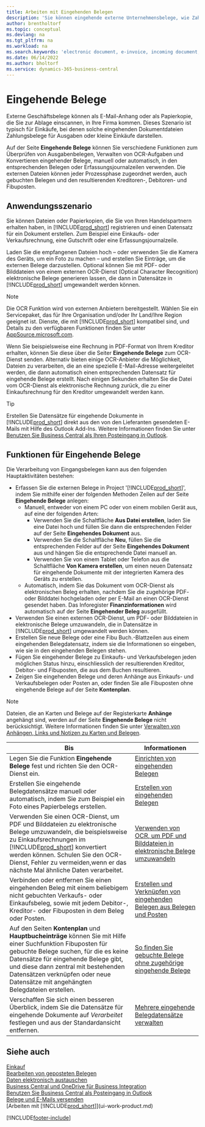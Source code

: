 ```yaml
---
title: Arbeiten mit Eingehenden Belegen
description: 'Sie können eingehende externe Unternehmensbelege, wie Zahlungseingänge oder PDF-Dateien verwalten, OCR-Aufgaben verwalten und Dateien in elektronische Belege und Datensätze umwandeln.'
author: brentholtorf
ms.topic: conceptual
ms.devlang: na
ms.tgt_pltfrm: na
ms.workload: na
ms.search.keywords: 'electronic document, e-invoice, incoming document, OCR, ecommerce, document exchange, import invoice'
ms.date: 06/14/2022
ms.author: bholtorf
ms.service: dynamics-365-business-central
---
```

# <a name="incoming-documents"></a>Eingehende Belege

Externe Geschäftsbelege können als E-Mail-Anhang oder als Papierkopie, die Sie zur Ablage einscannen, in Ihre Firma kommen. Dieses Szenario ist typisch für Einkäufe, bei denen solche eingehenden Dokumentdateien Zahlungsbelege für Ausgaben oder kleine Einkäufe darstellen.

Auf der Seite **Eingehende Belege** können Sie verschiedene Funktionen zum Überprüfen von Ausgabenbelegen, Verwalten von OCR-Aufgaben und Konvertieren eingehender Belege, manuell oder automatisch, in den entsprechenden Belegen oder Erfassungsjournalzeilen verwenden. Die externen Dateien können jeder Prozessphase zugeordnet werden, auch gebuchten Belegen und den resultierenden Kreditoren-, Debitoren- und Fibuposten.

## <a name="usage-scenario"></a>Anwendungsszenario

Sie können Dateien oder Papierkopien, die Sie von Ihren Handelspartnern erhalten haben, in [!INCLUDE[prod_short](includes/prod_short.md)] registrieren und einen Datensatz für ein Dokument erstellen. Zum Beispiel eine Einkaufs- oder Verkaufsrechnung, eine Gutschrift oder eine Erfassungsjournalzeile.

Laden Sie die empfangenen Dateien hoch – oder verwenden Sie die Kamera des Geräts, um ein Foto zu machen – und erstellen Sie Einträge, um die externen Belege darzustellen. Optional können Sie mit PDF- oder Bilddateien von einem externen OCR-Dienst (Optical Character Recognition) elektronische Belege generieren lassen, die dann in Datensätze in [!INCLUDE[prod_short](includes/prod_short.md)] umgewandelt werden können.

> [!NOTE]
> Die OCR Funktion wird von externen Anbietern bereitgestellt. Wählen Sie ein Servicepaket, das für Ihre Organisation und/oder Ihr Land/Ihre Region geeignet ist. Dienste, die mit [!INCLUDE[prod_short](includes/prod_short.md)] kompatibel sind, und Details zu den verfügbaren Funktionen finden Sie unter [AppSource.microsoft.com](https://go.microsoft.com/fwlink/?linkid=2081646).

Wenn Sie beispielsweise eine Rechnung in PDF-Format von Ihrem Kreditor erhalten, können Sie diese über die Seiter **Eingehende Belege** zum OCR-Dienst senden. Alternativ bieten einige OCR-Anbieter die Möglichkeit, Dateien zu verarbeiten, die an eine spezielle E-Mail-Adresse weitergeleitet werden, die dann automatisch einen entsprechenden Datensatz für eingehende Belege erstellt. Nach einigen Sekunden erhalten Sie die Datei vom OCR-Dienst als elektronische Rechnung zurück, die zu einer Einkaufsrechnung für den Kreditor umgewandelt werden kann.

> [!TIP]
> Erstellen Sie Datensätze für eingehende Dokumente in [!INCLUDE[prod_short](includes/prod_short.md)] direkt aus den von den Lieferanten gesendeten E-Mails mit Hilfe des Outlook Add-Ins. Weitere Informationen finden Sie unter [Benutzen Sie Business Central als Ihren Posteingang in Outlook](work-outlook-addin.md).

## <a name="incoming-document-features"></a>Funktionen für Eingehende Belege

Die Verarbeitung von Eingangsbelegen kann aus den folgenden Hauptaktivitäten bestehen:

* Erfassen Sie die externen Belege in Project '[!INCLUDE[prod_short](includes/prod_short.md)]', indem Sie mithilfe einer der folgenden Methoden Zeilen auf der Seite **Eingehende Belege** anlegen:
  * Manuell, entweder von einem PC oder von einem mobilen Gerät aus, auf eine der folgenden Arten:
    * Verwenden Sie die Schaltfläche **Aus Datei erstellen**, laden Sie eine Datei hoch und füllen Sie dann die entsprechenden Felder auf der Seite **Eingehendes Dokument** aus.
    * Verwenden Sie die Schaltfläche **Neu**, füllen Sie die entsprechenden Felder auf der Seite **Eingehendes Dokument** aus und hängen Sie die entsprechende Datei manuell an.
    * Verwenden Sie von einem Tablet oder Telefon aus die Schaltfläche **Von Kamera erstellen**, um einen neuen Datensatz für eingehende Dokumente mit der integrierten Kamera des Geräts zu erstellen.
  * Automatisch, indem Sie das Dokument vom OCR-Dienst als elektronischen Beleg erhalten, nachdem Sie die zugehörige PDF- oder Bilddatei hochgeladen oder per E-Mail an einen OCR-Dienst gesendet haben. Das Inforegister **Finanzinformationen** wird automatisch auf der Seite **Eingehender Beleg** ausgefüllt.
* Verwenden Sie einen externen OCR-Dienst, um PDF- oder Bilddateien in elektronische Belege umzuwandeln, die in Datensätze in [!INCLUDE[prod_short](includes/prod_short.md)] umgewandelt werden können.
* Erstellen Sie neue Belege oder eine Fibu Buch.-Blattzeilen aus einem eingehenden Belegdatensatz, indem sie die Informationen so eingeben, wie sie in den eingehenden Belegen stehen.
* Fügen Sie eingehender Belege zu Einkaufs- und Verkaufsbelegen jeden möglichen Status hinzu, einschliesslich der resultierenden Kreditor, Debitor- und Fibuposten, die aus dem Buchen resultieren.
* Zeigen Sie eingehenden Belege und deren Anhänge aus Einkaufs- und Verkaufsbelegen oder Posten an, oder finden Sie alle Fibuposten ohne eingehende Belege auf der Seite **Kontenplan**.

> [!NOTE]
> Dateien, die an Karten und Belege auf der Registerkarte **Anhänge** angehängt sind, werden auf der Seite **Eingehende Belege** nicht berücksichtigt. Weitere Informationen finden Sie unter [Verwalten von Anhängen, Links und Notizen zu Karten und Belegen](ui-how-add-link-to-record.md).

| Bis | Informationen |
| --- | --- |
| Legen Sie die Funktion **Eingehende Belege** fest und richten Sie den OCR-Dienst ein. |[Einrichten von eingehenden Belegen](across-how-setup-income-documents.md) |
| Erstellen Sie eingehende Belegdatensätze manuell oder automatisch, indem Sie zum Beispiel ein Foto eines Papierbelegs erstellen. |[Erstellen von eingehenden Belegen](across-how-create-income-document-records.md) |
| Verwenden Sie einen OCR-Dienst, um PDF und Bilddateien zu elektronische Belege umzuwandeln, die beispielsweise zu Einkaufsrechnungen im [!INCLUDE[prod_short](includes/prod_short.md)] konvertiert werden können. Schulen Sie den OCR-Dienst, Fehler zu vermeiden,wenn er das nächste Mal ähnliche Daten verarbeitet. |[Verwenden von OCR, um PDF und Bilddateien in elektronische Belege umzuwandeln](across-how-use-ocr-pdf-images-files.md) |
| Verbinden oder entfernen Sie einen eingehenden Beleg mit einem beliebigem nicht gebuchten Verkaufs- oder Einkaufsbeleg, sowie mit jedem Debitor-, Kreditor- oder Fibuposten in dem Beleg oder Posten. |[Erstellen und Verknüpfen von eingehenden Belegen aus Belegen und Posten](across-how-connect-disconnect-income-document-records.md) |
| Auf den Seiten **Kontenplan** und **Hauptbucheinträge** können Sie mit Hilfe einer Suchfunktion Fibuposten für gebuchte Belege suchen, für die es keine Datensätze für eingehende Belege gibt, und diese dann zentral mit bestehenden Datensätzen verknüpfen oder neue Datensätze mit angehängten Belegdateien erstellen. |[So finden Sie gebuchte Belege ohne zugehörige eingehende Belege](across-how-find-posted-documents-without-income-document-records.md) |
| Verschaffen Sie sich einen besseren Überblick, indem Sie die Datensätze für eingehende Dokumente auf *Verarbeitet* festlegen und aus der Standardansicht entfernen. |[Mehrere eingehende Belegdatensätze verwalten](across-how-manage-many-income-document-records.md) |

## <a name="see-also"></a>Siehe auch

[Einkauf](purchasing-manage-purchasing.md)  
[Bearbeiten von geposteten Belegen](across-edit-posted-document.md)  
[Daten elektronisch austauschen](across-data-exchange.md)  
[Business Central und OneDrive für Business Integration](across-onedrive-overview.md)  
[Benutzen Sie Business Central als Posteingang in Outlook](work-outlook-addin.md)  
[Belege und E-Mails versenden](ui-how-send-documents-email.md)  
[Arbeiten mit [!INCLUDE[prod_short](includes/prod_short.md)]](ui-work-product.md)  


[!INCLUDE[footer-include](includes/footer-banner.md)]
